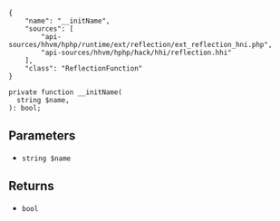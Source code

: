 ``` yamlmeta
{
    "name": "__initName",
    "sources": [
        "api-sources/hhvm/hphp/runtime/ext/reflection/ext_reflection_hni.php",
        "api-sources/hhvm/hphp/hack/hhi/reflection.hhi"
    ],
    "class": "ReflectionFunction"
}
```




``` Hack
private function __initName(
  string $name,
): bool;
```




## Parameters




+ ` string $name `




## Returns




* ` bool `
<!-- HHAPIDOC -->
